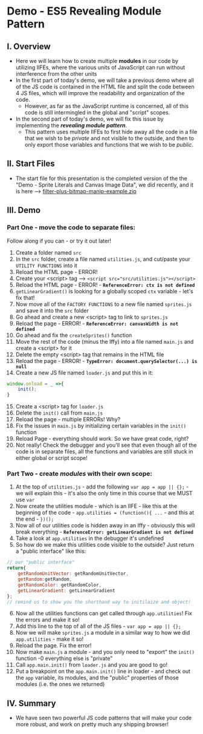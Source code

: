 # Demo - ES5 Revealing Module Pattern

## I. Overview
- Here we will learn how to create multiple **modules** in our code by utilizing IIFEs, where the various units of JavaScript can run without interference from the other units
- In the first part of today's demo, we will take a previous demo where all of the JS code is contained in the HTML file and split the code between 4 JS files, which will improve the readability and organization of the code.
  - However, as far as the JavaScript runtime is concerned, all of this code is still intermingled in the global and "script" scopes.
- In the second part of today's demo, we will fix this issue by implementing the ***revealing module pattern***. 
  - This pattern uses multiple IIFEs to first hide away all the code in a file that we wish to be *private* and not visible to the outside, and then to only export those variables and functions that we wish to be *public*.
  
 ## II. Start Files
- The start file for this presentation is the completed version of the the "Demo - Sprite Literals and Canvas Image Data", we did recently, and it is here --> [filter-plus-bitmap-manip-example.zip](./_files/filter-plus-bitmap-manip-example.zip)

## III. Demo

### Part One - move the code to separate files:

Follow along if you can - or try it out later!

1. Create a folder named `src`
2. In the `src` folder, create a file named `utilities.js`, and cut/paste your `UTILITY FUNCTIONS` into it
3. Reload the HTML page - ERROR!
4. Create your &lt;script> tag --> `<script src="src/utilities.js"></script>`
5. Reload the HTML page - ERROR! - **`ReferenceError: ctx is not defined`**
6. `getLinearGradient()` is looking for a globally scoped `ctx` variable - let's fix that!
7. Now move all of the `FACTORY FUNCTIONS` to a new file named `sprites.js` and save it into the `src` folder
8. Go ahead and create a new &lt;script> tag to link to `sprites.js`
9. Reload the page - ERROR! - **`ReferenceError: canvasWidth is not defined`** 
10. Go ahead and fix the `createSprites()` function
11. Move the rest of the code (minus the Iffy) into a file named `main.js` and create a &lt;script> for it
12. Delete the empty &lt;script> tag that remains in the HTML file
13. Reload the page - ERROR! - **`TypeError: document.querySelector(...) is null`**
14. Create a new JS file named `loader.js` and put this in it:

```js
window.onload = _ =>{
	init();
}
```
15. Create a &lt;script> tag for `loader.js`
16. Delete the `init()` call from `main.js`
17. Reload the page - multiple ERRORs! Why?
18. Fix the issues in `main.js` by initializing certain variables in the `init()` function
19. Reload Page - everything should work. So we have great code, right?
20. Not really! Check the debugger and you'll see that even though all of the code is in separate files, all the functions and variables are still stuck in either global or script scope!

### Part Two - create *modules* with their own scope:

1. At the top of `utilities.js` - add the following `var app = app || {};` - we will explain this - it's also the only time in this course that we MUST use `var`
2. Now create the utilities module - which is an IIFE - like this at the beginning of the code - `app.utilities = (function(){ ...` - and this at the end - `})();`
3. Now all of our utilities code is hidden away in an Iffy - obviously this will break everything - **`ReferenceError: getLinearGradient is not defined`**
4. Take a look at `app.utilities` in the debugger it's undefined
5. So how do we make this utilities code visible to the outside? Just return a "public interface" like this:

```js
// our "public interface"
return{
	getRandomUnitVector: getRandomUnitVector,
	getRandom:getRandom,
	getRandomColor: getRandomColor,
	getLinearGradient: getLinearGradient
};
// remind us to show you the shorthand way to initilaize and object!
```
6. Now all the utilities functions can get called through `app.utilities`! Fix the errors and make it so!
7. Add this line to the top of all of the JS files - `var app = app || {};`
8. Now we will make `sprites.js` a module in a similar way to how we did `app.utilities` - make it so!
9. Reload the page. Fix the error!
10. Now make `main.js` a module - and you only need to "export" the `init()` function -0 everything else is "private"
11. Call `app.main.init()` from `loader.js` and you are good to go!
12. Put a breakpoint on the `app.main.init()` line in loader - and check out the `app` variable, its modules, and the "public" properties of those modules (i.e. the ones we returned)

## IV. Summary

- We have seen two powerful JS code patterns that will make your code more robust, and work on pretty much any shipping browser!



